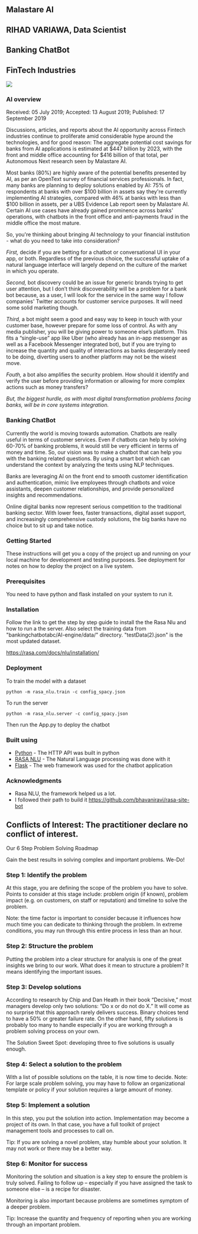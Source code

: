 ## Malastare AI
## RIHAD VARIAWA, Data Scientist
## Banking ChatBot
## FinTech Industries

![](https://media.giphy.com/media/3owzW4TlUt6vpe7SRa/giphy.gif)

### AI overview

Received: 05 July 2019; Accepted: 13 August 2019; Published: 17 September 2019

Discussions, articles, and reports about the AI opportunity across Fintech industries continue to proliferate amid considerable hype around the technologies, and for good reason: The aggregate potential cost savings for banks from AI applications is estimated at $447 billion by 2023, with the front and middle office accounting for $416 billion of that total, per Autonomous Next research seen by Malastare AI.

Most banks (80%) are highly aware of the potential benefits presented by AI, as per an OpenText survey of financial services professionals. In fact, many banks are planning to deploy solutions enabled by AI: 75% of respondents at banks with over $100 billion in assets say they're currently implementing AI strategies, compared with 46% at banks with less than $100 billion in assets, per a UBS Evidence Lab report seen by Malastare AI. Certain AI use cases have already gained prominence across banks' operations, with chatbots in the front office and anti-payments fraud in the middle office the most mature.

So, you're thinking about bringing AI technology to your financial institution - what do you need to take into consideration?

*First,* decide if you are betting for a chatbot or conversational UI in your app, or both. Regardless of the previous choice, the successful uptake of a natural language interface will largely depend on the culture of the market in which you operate.

*Second,* bot discovery could be an issue for generic brands trying to get user attention, but I don’t think discoverability will be a problem for a bank bot because, as a user, I will look for the service in the same way I follow companies' Twitter accounts for customer service purposes. It will need some solid marketing though.

*Third,* a bot might seem a good and easy way to keep in touch with your customer base, however prepare for some loss of control. As with any media publisher, you will be giving power to someone else’s platform. This fits a “single-use” app like Uber (who already has an in-app messenger as well as a Facebook Messenger integrated bot), but if you are trying to increase the quantity and quality of interactions as banks desperately need to be doing, diverting users to another platform may not be the wisest move.

*Fouth,* a bot also amplifies the security problem. How should it identify and verify the user before providing information or allowing for more complex actions such as money transfers? 

*But, the biggest hurdle, as with most digital transformation problems facing banks, will be in core systems integration.*

### Banking ChatBot
Currently the world is moving towards automation. Chatbots are really useful in terms of customer services. Even if chatbots can help by solving 60-70% of banking problems, it would still be very efficient in terms of money and time. So, our vision was to make a chatbot that can help you with the banking related questions. By using a smart bot which can understand the context by analyzing the texts using NLP techniques.

Banks are leveraging AI on the front end to smooth customer identification and authentication, mimic live employees through chatbots and voice assistants, deepen customer relationships, and provide personalized insights and recommendations.

Online digital banks now represent serious competition to the traditional banking sector. With lower fees, faster transactions, digital asset support, and increasingly comprehensive custody solutions, the big banks have no choice but to sit up and take notice.

### Getting Started
These instructions will get you a copy of the project up and running on your local machine for development and testing purposes. See deployment for notes on how to deploy the project on a live system.

### Prerequisites
You need to have python and flask installed on your system to run it.

### Installation
Follow the link to get the step by step guide to install the the Rasa Nlu and how to run a the server. 
Also select the training data from  "bankingchatbotabc/AI-engine/data/" directory. "testData(2).json" is the most updated dataset.

https://rasa.com/docs/nlu/installation/

### Deployment
To train the model with a dataset

```
python -m rasa_nlu.train -c config_spacy.json
```
To run the server

```
python -m rasa_nlu.server -c config_spacy.json
```

Then run the App.py to deploy the chatbot

### Built using

* [Python](https://www.python.org/) - The HTTP API was built in python
* [RASA NLU](https://rasa.com/docs/nlu/) - The Natural Language processing was done with it
* [Flask](http://flask.pocoo.org/) - The web framework was used for the chatbot application

### Acknowledgments

* Rasa NLU, the framework helped us a lot.
* I followed their path to build it https://github.com/bhavaniravi/rasa-site-bot

## Conflicts of Interest: The practitioner declare no conflict of interest.

Our 6 Step Problem Solving Roadmap


Gain the best results in solving complex and important problems. We-Do!

### Step 1: Identify the problem

At this stage, you are defining the scope of the problem you have to solve. Points to consider at this stage include: problem origin (if known), problem impact (e.g. on customers, on staff or reputation) and timeline to solve the problem.

Note: the time factor is important to consider because it influences how much time you can dedicate to thinking through the problem. In extreme conditions, you may run through this entire process in less than an hour.

### Step 2: Structure the problem

Putting the problem into a clear structure for analysis is one of the great insights we bring to our work. What does it mean to structure a problem? It means identifying the important issues.

### Step 3: Develop solutions

According to research by Chip and Dan Heath in their book “Decisive,” most managers develop only two solutions: “Do x or do not do X.” It will come as no surprise that this approach rarely delivers success. Binary choices tend to have a 50% or greater failure rate. On the other hand, fifty solutions is probably too many to handle especially if you are working through a problem solving process on your own.

The Solution Sweet Spot: developing three to five solutions is usually enough.

### Step 4: Select a solution to the problem

With a list of possible solutions on the table, it is now time to decide. 
Note: For large scale problem solving, you may have to follow an organizational template or policy if your solution requires a large amount of money.

### Step 5: Implement a solution

In this step, you put the solution into action. Implementation may become a project of its own. In that case, you have a full toolkit of project management tools and processes to call on.

Tip: If you are solving a novel problem, stay humble about your solution. It may not work or there may be a better way.

### Step 6: Monitor for success

Monitoring the solution and situation is a key step to ensure the problem is truly solved. Failing to follow up – especially if you have assigned the task to someone else – is a recipe for disaster. 

Monitoring is also important because problems are sometimes symptom of a deeper problem.

Tip: Increase the quantity and frequency of reporting when you are working through an important problem.

